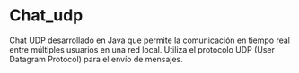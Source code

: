# Chat_udp
Chat UDP desarrollado en Java que permite la comunicación en tiempo real entre múltiples usuarios en una red local. Utiliza el protocolo UDP (User Datagram Protocol) para el envío de mensajes.
